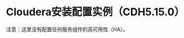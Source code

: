 Cloudera安装配置实例（CDH5.15.0）
================================================================================
注意：这里没有配置任何服务组件的高可用性（HA）。
